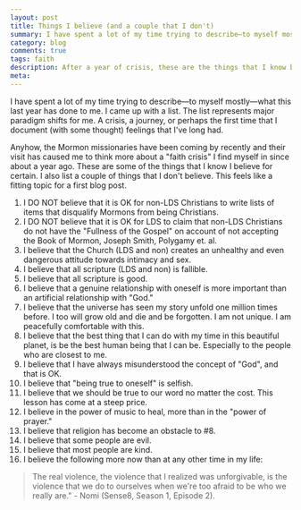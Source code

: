 ```yaml
---
layout: post
title: Things I believe (and a couple that I don't)
summary: I have spent a lot of my time trying to describe—to myself mostly—what this last year has done to me. I came up with a list.
category: blog
comments: true
tags: faith
description: After a year of crisis, these are the things that I know believe (and a couple that I don't).
meta:
---
```



I have spent a lot of my time trying to describe—to myself mostly—what this last year has done to me. I came up with a list. The list represents major paradigm shifts for me. A crisis, a journey, or perhaps the first time that I document (with some thought) feelings that I've long had.

Anyhow, the Mormon missionaries have been coming by recently and their visit has caused me to think more about a "faith crisis" I find myself in since about a year ago. These are some of the things that I know I believe for certain. I also list a couple of things that I don't believe. This feels like a fitting topic for a first blog post.

1. I DO NOT believe that it is OK for non-LDS Christians to write lists of items that disqualify Mormons from being Christians.
2. I DO NOT believe that it is OK for LDS to claim that non-LDS Christians do not have the "Fullness of the Gospel" on account of not accepting the Book of Mormon, Joseph Smith, Polygamy et. al.
3. I believe that the Church (LDS and non) creates an unhealthy and even dangerous attitude towards intimacy and sex.
4. I believe that all scripture (LDS and non) is fallible.
5. I believe that all scripture is good.
6. I believe that a genuine relationship with oneself is more important than an artificial relationship with "God."
7. I believe that the universe has seen my story unfold one million times before. I too will grow old and die and be forgotten. I am not unique. I am peacefully comfortable with this.
8. I believe that the best thing that I can do with my time in this beautiful planet, is be the best human being that I can be. Especially to the people who are closest to me.
9. I believe that I have always misunderstood the concept of "God", and that is OK.
10. I believe that "being true to oneself" is selfish.
11. I believe that we should be true to our word no matter the cost. This lesson has come at a steep price.
12. I believe in the power of music to heal, more than in the "power of prayer."
13. I believe that religion has become an obstacle to #8.
14. I believe that some people are evil.
15. I believe that most people are kind.
16. I believe the following more now than at any other time in my life:

>The real violence, the violence that I realized was unforgivable, is the violence that we do to ourselves when we're too afraid to be who we really are." - Nomi (Sense8, Season 1, Episode 2).
